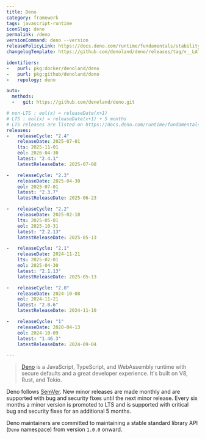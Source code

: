 ```yaml
---
title: Deno
category: framework
tags: javascript-runtime
iconSlug: deno
permalink: /deno
versionCommand: deno --version
releasePolicyLink: https://docs.deno.com/runtime/fundamentals/stability_and_releases/
changelogTemplate: https://github.com/denoland/deno/releases/tag/v__LATEST__

identifiers:
-   purl: pkg:docker/denoland/deno
-   purl: pkg:github/denoland/deno
-   repology: deno

auto:
  methods:
  -   git: https://github.com/denoland/deno.git

# non-LTS : eol(x) = releaseDate(x+1)
# LTS : eol(x) = releaseDate(x+1) + 5 months
# LTS releases are listed on https://docs.deno.com/runtime/fundamentals/stability_and_releases/.
releases:
-   releaseCycle: "2.4"
    releaseDate: 2025-07-01
    lts: 2025-11-01
    eol: 2026-04-30
    latest: "2.4.1"
    latestReleaseDate: 2025-07-08

-   releaseCycle: "2.3"
    releaseDate: 2025-04-30
    eol: 2025-07-01
    latest: "2.3.7"
    latestReleaseDate: 2025-06-23

-   releaseCycle: "2.2"
    releaseDate: 2025-02-18
    lts: 2025-05-01
    eol: 2025-10-31
    latest: "2.2.13"
    latestReleaseDate: 2025-05-13

-   releaseCycle: "2.1"
    releaseDate: 2024-11-21
    lts: 2025-02-01
    eol: 2025-04-30
    latest: "2.1.13"
    latestReleaseDate: 2025-05-13

-   releaseCycle: "2.0"
    releaseDate: 2024-10-08
    eol: 2024-11-21
    latest: "2.0.6"
    latestReleaseDate: 2024-11-10

-   releaseCycle: "1"
    releaseDate: 2020-04-13
    eol: 2024-10-09
    latest: "1.46.3"
    latestReleaseDate: 2024-09-04

---
```


> [Deno](https://deno.com) is a JavaScript, TypeScript, and WebAssembly runtime with
> secure defaults and a great developer experience. It's built on V8, Rust, and Tokio.

Deno follows [SemVer](https://semver.org/). New minor releases are made monthly and
are supported with bug and security fixes until the next minor release.
Every six months a minor version is promoted to LTS and is supported with critical
bug and security fixes for an additional 5 months.

Deno maintainers are committed to maintaining a stable standard library API (`Deno`
namespace) from version `1.0.0` onward.
